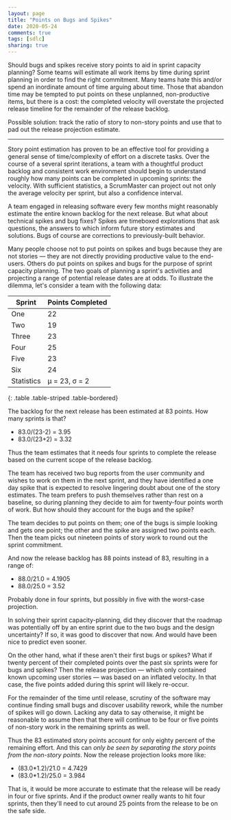 ```yaml
---
layout: page
title: "Points on Bugs and Spikes"
date: 2020-05-24
comments: true
tags: [sdlc]
sharing: true
---
```


Should bugs and spikes receive story points to aid in sprint capacity planning?
Some teams will estimate all work items by time during sprint planning in order
to find the right commitment. Many teams hate this and/or spend an inordinate
amount of time arguing about time. Those that abandon time may be tempted to put
points on these unplanned, non-productive items, but there is a cost: the
completed velocity will overstate the projected release timeline for the
remainder of the release backlog.

Possible solution: track the ratio of story to non-story points and use that to
pad out the release projection estimate.

----

Story point estimation has proven to be an effective tool for providing a
general sense of time/complexity of effort on a discrete tasks. Over the course
of a several sprint iterations, a team with a thoughtful product backlog and
consistent work environment should begin to understand roughly how
many points can be completed in upcoming sprints: the velocity. With sufficient
statistics, a ScrumMaster can project out not only the average velocity per
sprint, but also a confidence interval.

A team engaged in releasing software every few months might reasonably estimate
the entire known backlog for the next release. But what about technical spikes
and bug fixes? Spikes are timeboxed explorations that ask questions, the answers
to which inform future story estimates and solutions. Bugs of course are
corrections to previously-built behavior.

Many people choose not to put points on spikes and bugs because they are not
stories &mdash; they are not directly providing productive value to the end-users.
Others do put points on spikes and bugs for the purpose of sprint capacity
planning.  The two goals of planning a sprint's activities and projecting a
range of potential release dates are at odds. To illustrate the dilemma, let's
consider a team with the following data:

| Sprint | Points Completed |
|--|--|
| One | 22 |
| Two | 19 |
| Three | 23 |
| Four | 25 |
| Five | 23 |
| Six | 24 |
| Statistics| &mu; = 23, &sigma; = 2 |
{: .table .table-striped .table-bordered}

The backlog for the next release has been estimated at 83 points. How many
sprints is that?

* 83.0/(23-2) = 3.95
* 83.0/(23+2) = 3.32

Thus the team estimates that it needs four sprints to complete the release based
on the current scope of the release backlog.

The team has received two bug reports from the user community and wishes to work
on them in the next sprint, and they have identified a one day spike that is
expected to resolve lingering doubt about one of the story estimates. The team
prefers to push themselves rather than rest on a baseline, so during planning
they decide to aim for twenty-four points worth of work. But how should they
account for the bugs and the spike?

The team decides to put points on them; one of the bugs is simple looking and
gets one point; the other and the spike are assigned two points each. Then the
team picks out nineteen points of story work to round out the sprint commitment.

And now the release backlog has 88 points instead of 83, resulting in a range of:

* 88.0/21.0 = 4.1905
* 88.0/25.0 = 3.52

Probably done in four sprints, but possibly in five with the worst-case projection.

In solving their sprint capacity-planning, did they discover that the roadmap
was potentially off by an entire sprint due to the two bugs and the design
uncertainty? If so, it was good to discover that now. And would have been nice
to predict even sooner.

On the other hand, what if these aren't their first bugs or spikes? What if
twenty percent of their completed points over the past six sprints were for bugs
and spikes? Then the release projection &mdash; which only contained known
upcoming user stories &mdash; was based on an inflated velocity. In that case,
the five points added during this sprint will likely re-occur.

For the remainder of the time until release, scrutiny of the software may
continue finding small bugs and discover usability rework, while the number of
spikes will go down. Lacking any data to say otherwise, it might be reasonable
to assume then that there will continue to be four or five points of non-story
work in the remaining sprints as well.

Thus the 83 estimated story points account for only eighty percent of the
remaining effort. And this can _only be seen by separating the story points from
the non-story points_. Now the release projection looks more like:

* (83.0*1.2)/21.0 = 4.7429
* (83.0*1.2)/25.0 = 3.984

That is, it would be more accurate to estimate that the release will be ready in
four or five sprints. And if the product owner really wants to hit four sprints,
then they'll need to cut around 25 points from the release to be on the safe
side.
